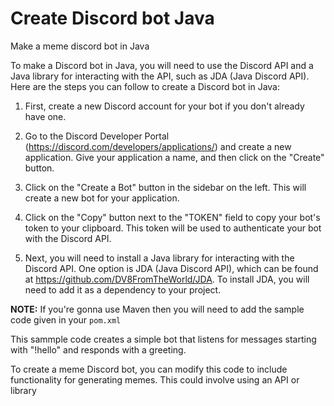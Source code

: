 

# Create Discord bot Java



Make a meme discord bot in Java

To make a Discord bot in Java, you will need to use the Discord API and a Java library for interacting with the API, such as JDA (Java Discord API). Here are the steps you can follow to create a Discord bot in Java:

1. First, create a new Discord account for your bot if you don't already have one.

2. Go to the Discord Developer Portal (https://discord.com/developers/applications/) and create a new application. Give your application a name, and then click on the "Create" button.

3. Click on the "Create a Bot" button in the sidebar on the left. This will create a new bot for your application.

4. Click on the "Copy" button next to the "TOKEN" field to copy your bot's token to your clipboard. This token will be used to authenticate your bot with the Discord API.

5. Next, you will need to install a Java library for interacting with the Discord API. One option is JDA (Java Discord API), which can be found at https://github.com/DV8FromTheWorld/JDA. To install JDA, you will need to add it as a dependency to your project.

**NOTE:** If you're gonna use Maven then you will need to add the sample code given in your `pom.xml`


This sammple code creates a simple bot that listens for messages starting with "!hello" and responds with a greeting.

To create a meme Discord bot, you can modify this code to include functionality for generating memes. This could involve using an API or library
